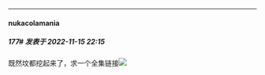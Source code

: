 

*****

####  nukacolamania  
##### 177#       发表于 2022-11-15 22:15

既然坟都挖起来了，求一个全集链接<img src="https://static.saraba1st.com/image/smiley/face2017/075.png" referrerpolicy="no-referrer">


